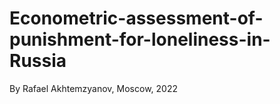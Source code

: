 # Econometric-assessment-of-punishment-for-loneliness-in-Russia
By Rafael Akhtemzyanov, Moscow, 2022
